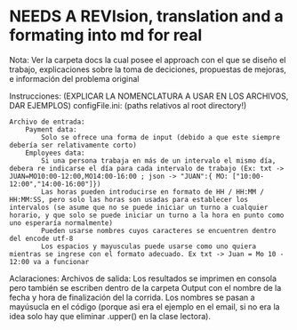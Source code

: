# NEEDS A REVIsion, translation and a formating into md for real

Nota:
Ver la carpeta docs la cual posee el approach con el que se diseño el trabajo, explicaciones sobre la toma de deciciones, propuestas de mejoras, e información del problema original


Instrucciones: (EXPLICAR LA NOMENCLATURA A USAR EN LOS ARCHIVOS, DAR EJEMPLOS)
    configFile.ini: (paths relativos al root directory!)

    Archivo de entrada:
        Payment data:
            Solo se ofrece una forma de input (debido a que este siempre debería ser relativamente corto)
        Employees data:
            Si una persona trabaja en más de un intervalo el mismo día, debera re indicarse el día para cada intervalo de trabajo (Ex: txt -> JUAN=MO10:00-12:00,MO14:00-16:00 ; json -> "JUAN":{ MO: ["10:00-12:00","14:00-16:00"]})
            Las horas pueden introducirse en formato de HH / HH:MM / HH:MM:SS, pero solo las horas son usadas para establecer los intervalos (se asume que no se puede iniciar un turno a cualquier horario, y que solo se puede iniciar un turno a la hora en punto como uno esperaría normalmente)
            Pueden usarse nombres cuyos caracteres se encuentren dentro del encode utf-8
            Los espacios y mayusculas puede usarse como uno quiera mientras se ingrese con el formato adecuado. Ex txt -> Juan = Mo 10 - 12:00 va a funcionar
        

Aclaraciones:
    Archivos de salida:
        Los resultados se imprimen en consola pero también se escriben dentro de la carpeta Output con el nombre de la fecha y hora de finalización del la corrida.
        Los nombres se pasan a mayúsucla en el código (porque asi era el ejemplo en el email, si no era la idea solo hay que eliminar .upper() en la clase lectora).
        